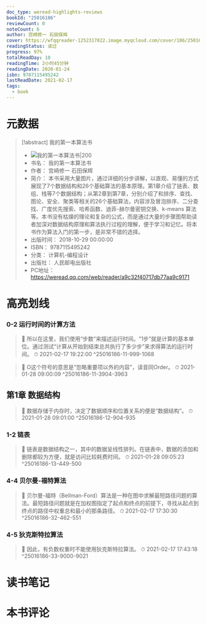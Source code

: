 ```yaml
---
doc_type: weread-highlights-reviews
bookId: "25016186"
reviewCount: 0
noteCount: 6
author: 宫崎修一 石田保辉
cover: https://wfqqreader-1252317822.image.myqcloud.com/cover/186/25016186/t7_25016186.jpg
readingStatus: 读过
progress: 97%
totalReadDay: 10
readingTime: 2小时45分钟
readingDate: 2020-01-24
isbn: 9787115495242
lastReadDate: 2021-02-17
tags:
  - book
---
```

# 元数据
> [!abstract] 我的第一本算法书
> - ![ 我的第一本算法书|200](https://wfqqreader-1252317822.image.myqcloud.com/cover/186/25016186/t7_25016186.jpg)
> - 书名： 我的第一本算法书
> - 作者： 宫崎修一 石田保辉
> - 简介： 本书采用大量图片，通过详细的分步讲解，以直观、易懂的方式展现了7个数据结构和26个基础算法的基本原理。第1章介绍了链表、数组、栈等7个数据结构；从第2章到第7章，分别介绍了和排序、查找、图论、安全、聚类等相关的26个基础算法，内容涉及冒泡排序、二分查找、广度优先搜索、哈希函数、迪菲-赫尔曼密钥交换、k-means 算法等。本书没有枯燥的理论和复杂的公式，而是通过大量的步骤图帮助读者加深对数据结构原理和算法执行过程的理解，便于学习和记忆。将本书作为算法入门的第一步，是非常不错的选择。
> - 出版时间： 2018-10-29 00:00:00
> - ISBN： 9787115495242
> - 分类： 计算机-编程设计
> - 出版社： 人民邮电出版社
> - PC地址：https://weread.qq.com/web/reader/a9c32f40717db77aa9c9171

# 高亮划线

### 0-2 运行时间的计算方法

> 📌 所以在这里，我们使用“步数”来描述运行时间。“1步”就是计算的基本单位。通过测试“计算从开始到结束总共执行了多少步”来求得算法的运行时间。 
> ⏱ 2021-02-17 19:22:00 ^25016186-11-999-1068

> 📌 O这个符号的意思是“忽略重要项以外的内容”，读音同Order。 
> ⏱ 2021-01-28 09:00:09 ^25016186-11-3904-3963

## 第1章 数据结构

> 📌 数据存储于内存时，决定了数据顺序和位置关系的便是“数据结构”。 
> ⏱ 2021-01-28 09:01:00 ^25016186-12-904-935

### 1-2 链表

> 📌 链表是数据结构之一，其中的数据呈线性排列。在链表中，数据的添加和删除都较为方便，就是访问比较耗费时间。 
> ⏱ 2021-01-28 09:05:23 ^25016186-13-449-500

### 4-4 贝尔曼-福特算法

> 📌 贝尔曼-福特（Bellman-Ford）算法是一种在图中求解最短路径问题的算法。最短路径问题就是在加权图指定了起点和终点的前提下，寻找从起点到终点的路径中权重总和最小的那条路径。 
> ⏱ 2021-02-17 17:30:30 ^25016186-32-462-551

### 4-5 狄克斯特拉算法

> 📌 因此，有负数权重时不能使用狄克斯特拉算法。 
> ⏱ 2021-02-17 17:43:18 ^25016186-33-9000-9021

# 读书笔记

# 本书评论

